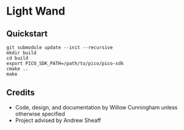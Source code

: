 # Light Wand


## Quickstart

    git submodule update --init --recursive
    mkdir build
    cd build
	export PICO_SDK_PATH=/path/to/pico/pico-sdk
    cmake ..
    make

## Credits

 - Code, design, and documentation by Willow Cunningham unless otherwise specified
 - Project advised by Andrew Sheaff